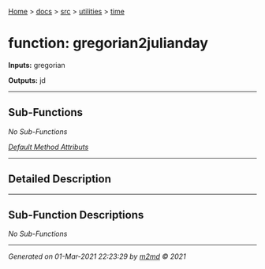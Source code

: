 [Home](../../../index.md) > [docs](../../../docs_index.md) > [src](../../src_index.md) > [utilities](../utilities_index.md) > [time](time_index.md)  


# function: gregorian2julianday



**Inputs:** gregorian

**Outputs:** jd

 ***

## Sub-Functions

*No Sub-Functions*

[*Default Method Attributs*](https://www.mathworks.com/help/matlab/matlab_oop/method-attributes.html)

 ***

## Detailed Description



 ***

## Sub-Function Descriptions

*No Sub-Functions*


***

*Generated on 01-Mar-2021 22:23:29 by [m2md](https://github.com/crgnam-research/m2md) © 2021*